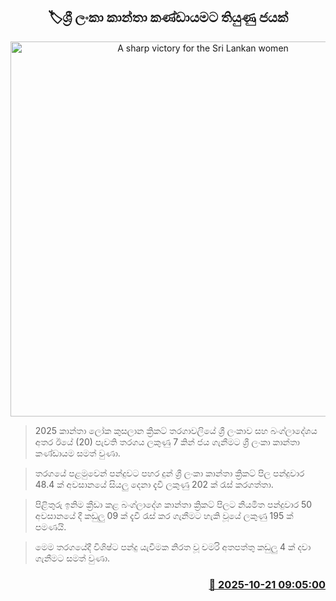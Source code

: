 <p align='center'><b><h2 align='center' title='A sharp victory for the Sri Lankan women's team'>🏷ශ්‍රී ලංකා කාන්තා කණ්ඩායමට තියුණු ජයක්</h2></b></p>
<p align='center'><img src='https://helakuru.sgp1.cdn.digitaloceanspaces.com/esana/images/lib/icc-women-2025.jpg' width='600' alt='A sharp victory for the Sri Lankan women's team'></p>

> 2025 කාන්තා ලෝක කුසලාන ක්‍රිකට් තරගාවලියේ ශ්‍රී ලංකාව සහ බංග්ලාදේශය අතර ඊයේ (20) පැවති තරගය ලකුණු 7 කින් ජය ගැනීමට ශ්‍රී ලංකා කාන්තා කණ්ඩායම සමත් වුණා.

> තරගයේ පළමුවෙන් පන්දුවට පහර දුන් ශ්‍රී ලංකා කාන්තා ක්‍රිකට් පිල පන්දුවාර 48.4 ක් අවසානයේ සියලු දෙනා දැවී ලකුණු 202 ක් රැස් කරගත්තා.

> පිළිතුරු ඉනිම ක්‍රීඩා කළ බංග්ලාදේශ කාන්තා ක්‍රිකට් පිලට නියමිත පන්දුවාර 50 අවසානයේ දී කඩුලු 09 ක් දැවී රැස් කර ගැනීමට හැකි වූයේ ලකුණු 195 ක් පමණයි.

> මෙම තරගයේදී විශිෂ්ට පන්දු යැවීමක නිරත වූ චමරි අතපත්තු කඩුලු 4 ක් දවා ගැනීමට සමත් වුණා.



<h3 align='right'><a href='https://www.helakuru.lk/esana/p/114634/'>📅 2025-10-21 09:05:00</a></h3>
